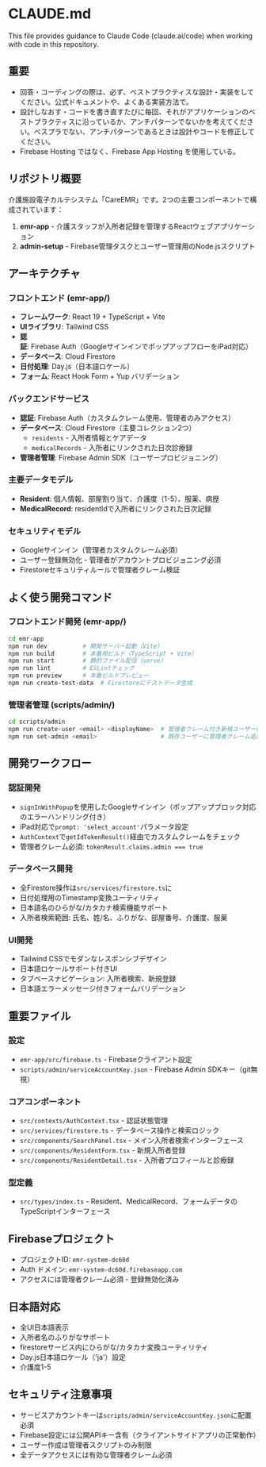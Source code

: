 # CLAUDE.md

This file provides guidance to Claude Code (claude.ai/code) when working with code in this repository.

## 重要
- 回答・コーディングの際は、必ず、ベストプラクティスな設計・実装をしてください。公式ドキュメントや、よくある実装方法で。
- 設計しなおす・コードを書き直すたびに毎回、それがアプリケーションのベストプラクティスに沿っているか、アンチパターンでないかを考えてください。べスプラでない、アンチパターンであるときは設計やコードを修正してください。
- Firebase Hosting ではなく、Firebase App Hosting を使用している。

## リポジトリ概要

介護施設電子カルテシステム「CareEMR」です。2つの主要コンポーネントで構成されています：

1. **emr-app** - 介護スタッフが入所者記録を管理するReactウェブアプリケーション
2. **admin-setup** - Firebase管理タスクとユーザー管理用のNode.jsスクリプト

## アーキテクチャ

### フロントエンド (emr-app/)
- **フレームワーク**: React 19 + TypeScript + Vite
- **UIライブラリ**: Tailwind CSS
- **認証**: Firebase Auth（GoogleサインインでポップアップフローをiPad対応）
- **データベース**: Cloud Firestore
- **日付処理**: Day.js（日本語ロケール）
- **フォーム**: React Hook Form + Yup バリデーション

### バックエンドサービス
- **認証**: Firebase Auth（カスタムクレーム使用、管理者のみアクセス）
- **データベース**: Cloud Firestore（主要コレクション2つ）
  - `residents` - 入所者情報とケアデータ
  - `medicalRecords` - 入所者にリンクされた日次診療録
- **管理者管理**: Firebase Admin SDK（ユーザープロビジョニング）

### 主要データモデル
- **Resident**: 個人情報、部屋割り当て、介護度（1-5）、服薬、病歴
- **MedicalRecord**: residentIdで入所者にリンクされた日次記録

### セキュリティモデル
- Googleサインイン（管理者カスタムクレーム必須）
- ユーザー登録無効化 - 管理者がアカウントプロビジョニング必須
- Firestoreセキュリティルールで管理者クレーム検証

## よく使う開発コマンド

### フロントエンド開発 (emr-app/)
```bash
cd emr-app
npm run dev          # 開発サーバー起動（Vite）
npm run build        # 本番用ビルド（TypeScript + Vite）
npm run start        # 静的ファイル配信（serve）
npm run lint         # ESLintチェック
npm run preview      # 本番ビルドプレビュー
npm run create-test-data  # Firestoreにテストデータ生成
```

### 管理者管理 (scripts/admin/)
```bash
cd scripts/admin
npm run create-user <email> <displayName>  # 管理者クレーム付き新規ユーザー作成
npm run set-admin <email>                  # 既存ユーザーに管理者クレーム追加
```

## 開発ワークフロー

### 認証開発
- `signInWithPopup`を使用したGoogleサインイン（ポップアップブロック対応のエラーハンドリング付き）
- iPad対応で`prompt: 'select_account'`パラメータ設定
- `AuthContext`で`getIdTokenResult()`経由でカスタムクレームをチェック
- 管理者クレーム必須: `tokenResult.claims.admin === true`

### データベース開発
- 全Firestore操作は`src/services/firestore.ts`に
- 日付処理用のTimestamp変換ユーティリティ
- 日本語名のひらがな/カタカナ検索機能サポート
- 入所者検索範囲: 氏名、姓/名、ふりがな、部屋番号、介護度、服薬

### UI開発
- Tailwind CSSでモダンなレスポンシブデザイン
- 日本語ロケールサポート付きUI
- タブベースナビゲーション: 入所者検索、新規登録
- 日本語エラーメッセージ付きフォームバリデーション

## 重要ファイル

### 設定
- `emr-app/src/firebase.ts` - Firebaseクライアント設定
- `scripts/admin/serviceAccountKey.json` - Firebase Admin SDKキー（git無視）

### コアコンポーネント
- `src/contexts/AuthContext.tsx` - 認証状態管理
- `src/services/firestore.ts` - データベース操作と検索ロジック
- `src/components/SearchPanel.tsx` - メイン入所者検索インターフェース
- `src/components/ResidentForm.tsx` - 新規入所者登録
- `src/components/ResidentDetail.tsx` - 入所者プロフィールと診療録

### 型定義
- `src/types/index.ts` - Resident、MedicalRecord、フォームデータのTypeScriptインターフェース

## Firebaseプロジェクト
- プロジェクトID: `emr-system-dc60d`
- Auth ドメイン: `emr-system-dc60d.firebaseapp.com`
- アクセスには管理者クレーム必須 - 登録無効化済み

## 日本語対応
- 全UI日本語表示
- 入所者名のふりがなサポート
- firestoreサービス内にひらがな/カタカナ変換ユーティリティ
- Day.js日本語ロケール（'ja'）設定
- 介護度1-5

## セキュリティ注意事項
- サービスアカウントキーは`scripts/admin/serviceAccountKey.json`に配置必須
- Firebase設定には公開APIキー含有（クライアントサイドアプリの正常動作）
- ユーザー作成は管理者スクリプトのみ制限
- 全データアクセスには有効な管理者クレーム必須